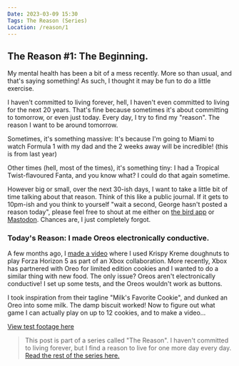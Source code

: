 ```yaml
---
Date: 2023-03-09 15:30
Tags: The Reason (Series)
Location: /reason/1
---
```


## The Reason #1: The Beginning.
My mental health has been a bit of a mess recently. More so than usual, and that's saying something! As such, I thought it may be fun to do a little exercise.

I haven't committed to living forever, hell, I haven't even committed to living for the next 20 years. That's fine because sometimes it's about committing to tomorrow, or even just today. Every day, I try to find my "reason". The reason I want to be around tomorrow. 

Sometimes, it's something massive: It's because I'm going to Miami to watch Formula 1 with my dad and the 2 weeks away will be incredible! (this is from last year)

Other times (hell, most of the times), it's something tiny: I had a Tropical Twist-flavoured Fanta, and you know what? I could do that again sometime.

However big or small, over the next 30-ish days, I want to take a little bit of time talking about that reason. Think of this like a public journal. If it gets to 10pm-ish and you think to yourself "wait a second, George hasn't posted a reason today", please feel free to shout at me either on [the bird app](https://snpy.tech/twitter) or [Mastodon](https://snpy.tech/mastodon). Chances are, I just completely forgot.

### Today's Reason: I made Oreos electronically conductive.
A few months ago, I [made a video](https://www.youtube.com/watch?v=Qg4Ihfs1uMo) where I used Krispy Kreme doughnuts to play Forza Horizon 5 as part of an Xbox collaboration. More recently, Xbox has partnered with Oreo for limited edition cookies and I wanted to do a similar thing with new food. The only issue? Oreos aren't electronically conductive! I set up some tests, and the Oreos wouldn't work as buttons.

I took inspiration from their tagline "Milk's Favorite Cookie", and dunked an Oreo into some milk. The damp biscuit worked! Now to figure out what game I can actually play on up to 12 cookies, and to make a video...

[View test footage here](https://www.youtube.com/watch?v=sXz-lJ5j23o)

>This post is part of a series called "The Reason". I haven't committed to living forever, but I find a reason to live for one more day every day. [Read the rest of the series here.](/reason/)